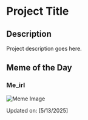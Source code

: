 # Project Title

## Description

Project description goes here.

## Meme of the Day

### Me_irl
![Meme Image](https://i.redd.it/hnuleqvhdf0f1.png)

Updated on: [5/13/2025]